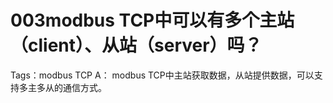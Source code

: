 # 003modbus TCP中可以有多个主站（client）、从站（server）吗？
Tags：modbus TCP
A： 
modbus TCP中主站获取数据，从站提供数据，可以支持多主多从的通信方式。